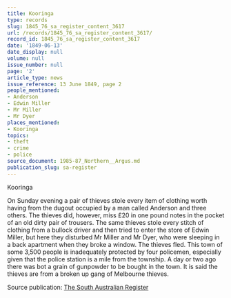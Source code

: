 ```yaml
---
title: Kooringa
type: records
slug: 1845_76_sa_register_content_3617
url: /records/1845_76_sa_register_content_3617/
record_id: 1845_76_sa_register_content_3617
date: '1849-06-13'
date_display: null
volume: null
issue_number: null
page: '2'
article_type: news
issue_reference: 13 June 1849, page 2
people_mentioned:
- Anderson
- Edwin Miller
- Mr Miller
- Mr Dyer
places_mentioned:
- Kooringa
topics:
- theft
- crime
- police
source_document: 1985-87_Northern__Argus.md
publication_slug: sa-register
---
```


Kooringa

On Sunday evening a pair of thieves stole every item of clothing worth having from the dugout occupied by a man called Anderson and three others.  The thieves did, however, miss £20 in one pound notes in the pocket of an old dirty pair of trousers.  The same thieves stole every stitch of clothing from a bullock driver and then tried to enter the store of Edwin Miller, but here they disturbed Mr Miller and Mr Dyer, who were sleeping in a back apartment when they broke a window.  The thieves fled.  This town of some 3,500 people is inadequately protected by four policemen, especially given that the police station is a mile from the township.  A day or two ago there was bot a grain of gunpowder to be bought in the town.  It is said the thieves are from a broken up gang of Melbourne thieves.

Source publication: [The South Australian Register](/publications/sa-register/)
